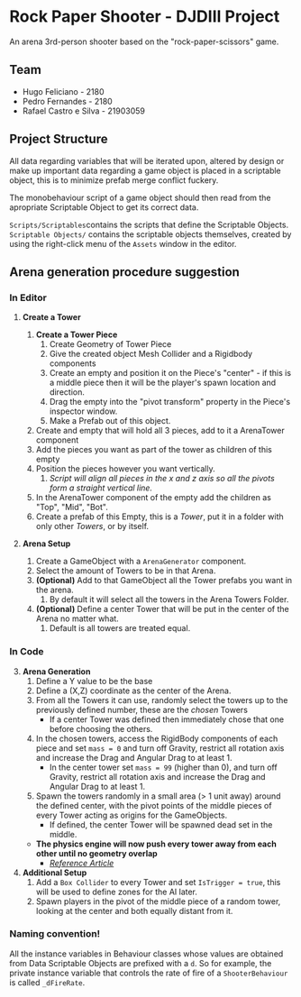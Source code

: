 # Rock Paper Shooter - DJDIII Project

An arena 3rd-person shooter based on the "rock-paper-scissors" game.

## Team

* Hugo Feliciano - 2180
* Pedro Fernandes - 2180
* Rafael Castro e Silva - 21903059
   
## Project Structure

All data regarding variables that will be iterated upon, altered by design or
make up important data regarding a game object is placed in a scriptable
object, this is to minimize prefab merge conflict fuckery.

The monobehaviour script of a game object should then read from the
apropriate Scriptable Object to get its correct data.

`Scripts/Scriptables`contains the scripts that define the Scriptable Objects.
`Scriptable Objects/` contains the scriptable objects themselves, created by
using the right-click menu of the `Assets` window in the editor.

## Arena generation procedure suggestion

### In Editor

1. **Create a Tower**
   1.  **Create a Tower Piece**
       1. Create Geometry of Tower Piece
       2. Give the created object Mesh Collider and a Rigidbody components
       3. Create an empty and position it on the Piece's "center" - if this is a middle piece then it will be the player's spawn location and direction.
       4. Drag the empty into the "pivot transform" property in the Piece's inspector window.
       5. Make a Prefab out of this object.
   2. Create and empty that will hold all 3 pieces, add to it a ArenaTower component
   3. Add the pieces you want as part of the tower as children of this empty
   4. Position the pieces however you want vertically.
      1. *Script will align all pieces in the x and z axis so all the pivots form a straight vertical line.*
   5. In the ArenaTower component of the empty add the children as "Top", "Mid", "Bot".
   6. Create a prefab of this Empty, this is a *Tower*, put it in a folder with only other *Towers*, or by itself.

2. **Arena Setup**
   1. Create a GameObject with a `ArenaGenerator` component.
   2. Select the amount of Towers to be in that Arena.
   3. **(Optional)** Add to that GameObject all the Tower prefabs you want in the arena.
      1. By default it will select all the towers in the Arena Towers Folder.
   4. **(Optional)** Define a center Tower that will be put in the center of the Arena no matter what.
      1. Default is all towers are treated equal.
   
### In Code

3. **Arena Generation**
   1. Define a Y value to be the base
   2. Define a (X,Z) coordinate as the center of the Arena.
   3. From all the Towers it can use, randomly select the towers up to the previously defined number, these are the *chosen* Towers
      * If a center Tower was defined then immediately chose that one before choosing the others.
   4. In the chosen towers, access the RigidBody components of each piece and set `mass = 0` and turn off Gravity, restrict all rotation axis and increase the Drag and Angular Drag to at least 1.
      * In the center tower set `mass = 99` (higher than 0), and turn off Gravity, restrict all rotation axis and increase the Drag and Angular Drag to at least 1.
   5. Spawn the towers randomly in a small area (> 1 unit away) around the defined center, with the pivot points of the middle pieces of every Tower acting as origins for the GameObjects.
      * If defined, the center Tower will be spawned dead set in the middle.
    * **The physics engine will now push every tower away from each other until no geometry overlap**
      * [*Reference Article*](https://www.gamasutra.com/blogs/AAdonaac/20150903/252889/Procedural_Dungeon_Generation_Algorithm.php)
4. **Additional Setup**
   1. Add a `Box Collider` to every Tower and set `IsTrigger = true`, this will be used to define zones for the AI later.
   2. Spawn players in the pivot of the middle piece of a random tower, looking at the center and both equally distant from it.


### Naming convention!

All the instance variables in Behaviour classes whose values are obtained
from Data Scriptable Objects are prefixed with a `d`.
So for example, the private instance variable that controls the rate of
fire of a `ShooterBehaviour` is called `_dFireRate`.
